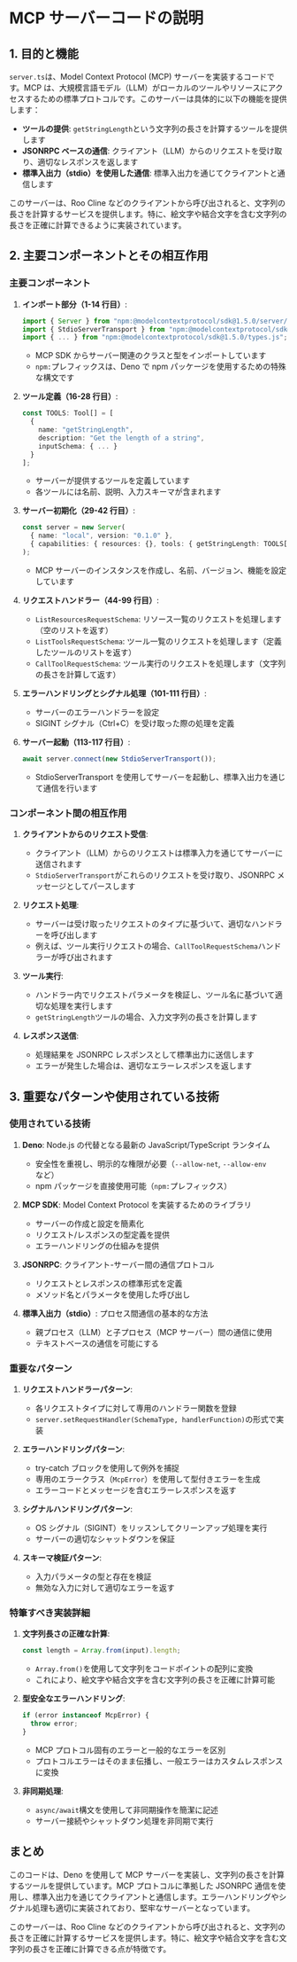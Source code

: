 # MCP サーバーコードの説明

## 1. 目的と機能

`server.ts`は、Model Context Protocol (MCP) サーバーを実装するコードです。MCP
は、大規模言語モデル（LLM）がローカルのツールやリソースにアクセスするための標準プロトコルです。このサーバーは具体的に以下の機能を提供します：

- **ツールの提供**:
  `getStringLength`という文字列の長さを計算するツールを提供します
- **JSONRPC ベースの通信**:
  クライアント（LLM）からのリクエストを受け取り、適切なレスポンスを返します
- **標準入出力（stdio）を使用した通信**:
  標準入出力を通じてクライアントと通信します

このサーバーは、Roo Cline
などのクライアントから呼び出されると、文字列の長さを計算するサービスを提供します。特に、絵文字や結合文字を含む文字列の長さを正確に計算できるように実装されています。

## 2. 主要コンポーネントとその相互作用

### 主要コンポーネント

1. **インポート部分（1-14 行目）**:

   ```typescript
   import { Server } from "npm:@modelcontextprotocol/sdk@1.5.0/server/index.js";
   import { StdioServerTransport } from "npm:@modelcontextprotocol/sdk@1.5.0/server/stdio.js";
   import { ... } from "npm:@modelcontextprotocol/sdk@1.5.0/types.js";
   ```

   - MCP SDK からサーバー関連のクラスと型をインポートしています
   - `npm:`プレフィックスは、Deno で npm
     パッケージを使用するための特殊な構文です

2. **ツール定義（16-28 行目）**:

   ```typescript
   const TOOLS: Tool[] = [
     {
       name: "getStringLength",
       description: "Get the length of a string",
       inputSchema: { ... }
     }
   ];
   ```

   - サーバーが提供するツールを定義しています
   - 各ツールには名前、説明、入力スキーマが含まれます

3. **サーバー初期化（29-42 行目）**:

   ```typescript
   const server = new Server(
     { name: "local", version: "0.1.0" },
     { capabilities: { resources: {}, tools: { getStringLength: TOOLS[0] } } },
   );
   ```

   - MCP サーバーのインスタンスを作成し、名前、バージョン、機能を設定しています

4. **リクエストハンドラー（44-99 行目）**:

   - `ListResourcesRequestSchema`:
     リソース一覧のリクエストを処理します（空のリストを返す）
   - `ListToolsRequestSchema`:
     ツール一覧のリクエストを処理します（定義したツールのリストを返す）
   - `CallToolRequestSchema`:
     ツール実行のリクエストを処理します（文字列の長さを計算して返す）

5. **エラーハンドリングとシグナル処理（101-111 行目）**:

   - サーバーのエラーハンドラーを設定
   - SIGINT シグナル（Ctrl+C）を受け取った際の処理を定義

6. **サーバー起動（113-117 行目）**:
   ```typescript
   await server.connect(new StdioServerTransport());
   ```
   - StdioServerTransport
     を使用してサーバーを起動し、標準入出力を通じて通信を行います

### コンポーネント間の相互作用

1. **クライアントからのリクエスト受信**:

   - クライアント（LLM）からのリクエストは標準入力を通じてサーバーに送信されます
   - `StdioServerTransport`がこれらのリクエストを受け取り、JSONRPC
     メッセージとしてパースします

2. **リクエスト処理**:

   - サーバーは受け取ったリクエストのタイプに基づいて、適切なハンドラーを呼び出します
   - 例えば、ツール実行リクエストの場合、`CallToolRequestSchema`ハンドラーが呼び出されます

3. **ツール実行**:

   - ハンドラー内でリクエストパラメータを検証し、ツール名に基づいて適切な処理を実行します
   - `getStringLength`ツールの場合、入力文字列の長さを計算します

4. **レスポンス送信**:
   - 処理結果を JSONRPC レスポンスとして標準出力に送信します
   - エラーが発生した場合は、適切なエラーレスポンスを返します

## 3. 重要なパターンや使用されている技術

### 使用されている技術

1. **Deno**: Node.js の代替となる最新の JavaScript/TypeScript ランタイム

   - 安全性を重視し、明示的な権限が必要（`--allow-net`, `--allow-env`など）
   - npm パッケージを直接使用可能（`npm:`プレフィックス）

2. **MCP SDK**: Model Context Protocol を実装するためのライブラリ

   - サーバーの作成と設定を簡素化
   - リクエスト/レスポンスの型定義を提供
   - エラーハンドリングの仕組みを提供

3. **JSONRPC**: クライアント-サーバー間の通信プロトコル

   - リクエストとレスポンスの標準形式を定義
   - メソッド名とパラメータを使用した呼び出し

4. **標準入出力（stdio）**: プロセス間通信の基本的な方法
   - 親プロセス（LLM）と子プロセス（MCP サーバー）間の通信に使用
   - テキストベースの通信を可能にする

### 重要なパターン

1. **リクエストハンドラーパターン**:

   - 各リクエストタイプに対して専用のハンドラー関数を登録
   - `server.setRequestHandler(SchemaType, handlerFunction)`の形式で実装

2. **エラーハンドリングパターン**:

   - try-catch ブロックを使用して例外を捕捉
   - 専用のエラークラス（`McpError`）を使用して型付きエラーを生成
   - エラーコードとメッセージを含むエラーレスポンスを返す

3. **シグナルハンドリングパターン**:

   - OS シグナル（SIGINT）をリッスンしてクリーンアップ処理を実行
   - サーバーの適切なシャットダウンを保証

4. **スキーマ検証パターン**:
   - 入力パラメータの型と存在を検証
   - 無効な入力に対して適切なエラーを返す

### 特筆すべき実装詳細

1. **文字列長さの正確な計算**:

   ```typescript
   const length = Array.from(input).length;
   ```

   - `Array.from()`を使用して文字列をコードポイントの配列に変換
   - これにより、絵文字や結合文字を含む文字列の長さを正確に計算可能

2. **型安全なエラーハンドリング**:

   ```typescript
   if (error instanceof McpError) {
     throw error;
   }
   ```

   - MCP プロトコル固有のエラーと一般的なエラーを区別
   - プロトコルエラーはそのまま伝播し、一般エラーはカスタムレスポンスに変換

3. **非同期処理**:
   - `async/await`構文を使用して非同期操作を簡潔に記述
   - サーバー接続やシャットダウン処理を非同期で実行

## まとめ

このコードは、Deno を使用して MCP
サーバーを実装し、文字列の長さを計算するツールを提供しています。MCP
プロトコルに準拠した JSONRPC
通信を使用し、標準入出力を通じてクライアントと通信します。エラーハンドリングやシグナル処理も適切に実装されており、堅牢なサーバーとなっています。

このサーバーは、Roo Cline
などのクライアントから呼び出されると、文字列の長さを正確に計算するサービスを提供します。特に、絵文字や結合文字を含む文字列の長さを正確に計算できる点が特徴です。
